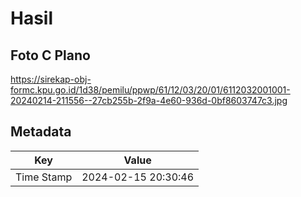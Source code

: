 # Hasil

## Foto C Plano

https://sirekap-obj-formc.kpu.go.id/1d38/pemilu/ppwp/61/12/03/20/01/6112032001001-20240214-211556--27cb255b-2f9a-4e60-936d-0bf8603747c3.jpg


## Metadata

| Key        | Value               |
| ---------- | ------------------- |
| Time Stamp | 2024-02-15 20:30:46 |



